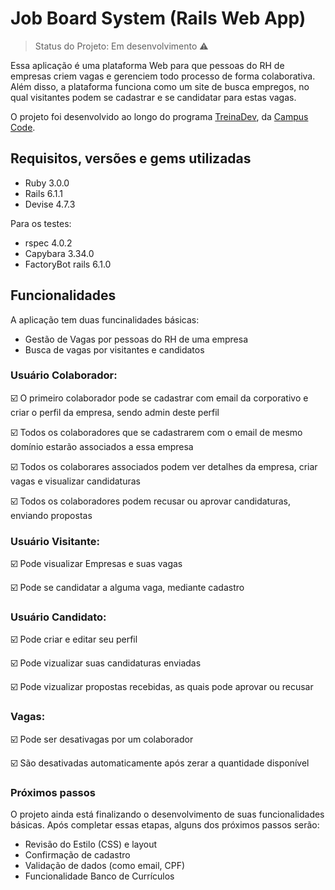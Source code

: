 # Job Board System (Rails Web App)
> Status do Projeto: Em desenvolvimento :warning:

Essa aplicação é uma plataforma Web para que pessoas do RH de empresas criem vagas e gerenciem todo processo de forma colaborativa. Além disso, a plataforma funciona como um site de busca empregos, no qual visitantes podem se cadastrar e se candidatar para estas vagas.

O projeto foi desenvolvido ao longo do programa [TreinaDev](https://treinadev.com.br/), da [Campus Code](https://www.campuscode.com.br/). 

## Requisitos, versões e gems utilizadas
- Ruby 3.0.0
- Rails 6.1.1
- Devise 4.7.3

Para os testes:
- rspec 4.0.2
- Capybara 3.34.0
- FactoryBot rails 6.1.0

## Funcionalidades

A aplicação tem duas funcinalidades básicas:
- Gestão de Vagas por pessoas do RH de uma empresa 
- Busca de vagas por visitantes e candidatos

### Usuário Colaborador:

:ballot_box_with_check: O primeiro colaborador pode se cadastrar com email da corporativo e criar o perfil da empresa, sendo admin deste perfil

:ballot_box_with_check: Todos os colaboradores que se cadastrarem com o email de mesmo domínio estarão associados a essa empresa

:ballot_box_with_check: Todos os colaborares associados podem ver detalhes da empresa, criar vagas e visualizar candidaturas

:ballot_box_with_check:  Todos os colaboradores podem recusar ou aprovar candidaturas, enviando propostas


### Usuário Visitante:

:ballot_box_with_check: Pode visualizar Empresas e suas vagas

:ballot_box_with_check: Pode se candidatar a alguma vaga, mediante cadastro

### Usuário Candidato:

:ballot_box_with_check: Pode criar e editar seu perfil

:ballot_box_with_check: Pode vizualizar suas candidaturas enviadas

:ballot_box_with_check: Pode vizualizar propostas recebidas, as quais pode aprovar ou recusar 

### Vagas:

:ballot_box_with_check: Pode ser desativagas por um colaborador 

:ballot_box_with_check: São desativadas automaticamente após zerar a quantidade disponível 


### Próximos passos

O projeto ainda está finalizando o desenvolvimento de suas funcionalidades básicas.
Após completar essas etapas, alguns dos próximos passos serão:

- Revisão do Estilo (CSS) e layout
- Confirmação de cadastro 
- Validação de dados (como email, CPF)
- Funcionalidade Banco de Currículos
